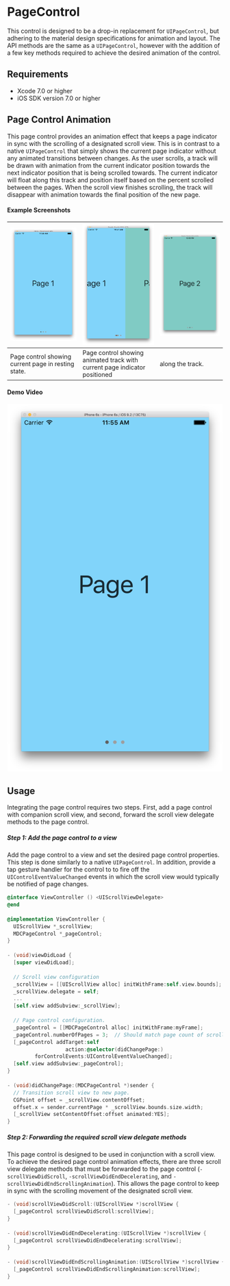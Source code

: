 # PageControl

This control is designed to be a drop-in replacement for `UIPageControl`, but adhering to the material design specifications for animation and layout. The API methods are the same as a `UIPageControl`, however with the addition of a few key methods required to achieve the desired animation of the control.

## Requirements

- Xcode 7.0 or higher
- iOS SDK version 7.0 or higher

## Page Control Animation

This page control provides an animation effect that keeps a page indicator in sync with the scrolling of a designated scroll view. This is in contrast to a native `UIPageControl` that simply shows the current page indicator without any animated transitions between changes. As the user scrolls, a track will be drawn with animation from the current indicator position towards the next indicator position that is being scrolled towards. The current indicator will float along this track and position itself based on the percent scrolled between the pages. When the scroll view finishes scrolling, the track will disappear with animation towards the final position of the new page.

#### Example Screenshots

| ![screenshot-1](docs/MDCPageControl_screenshot-1.png) | ![screenshot-2](docs/MDCPageControl_screenshot-2.png)| ![screenshot-3](docs/MDCPageControl_screenshot-3.png) |
| ------------ | ------------- | ------------ |
| Page control showing current page in resting state. | Page control showing animated track with current page indicator positioned | along the track.  | Page control showing new current page. |

#### Demo Video

[![ScreenShot](docs/MDCPageControl_screenshot-1.png)](docs/MDCPageControl_video.mov)

## Usage

Integrating the page control requires two steps. First, add a page control with companion scroll view, and second, forward the scroll view delegate methods to the page control.

##### Step 1: Add the page control to a view

Add the page control to a view and set the desired page control properties. This step is done similarly to a native `UIPageControl`. In addition, provide a tap gesture handler for the control to to fire off the `UIControlEventValueChanged` events in which the scroll view would typically be notified of page changes.

```objectivec
@interface ViewController () <UIScrollViewDelegate>
@end

@implementation ViewController {
  UIScrollView *_scrollView;
  MDCPageControl *_pageControl;
}

- (void)viewDidLoad {
  [super viewDidLoad];

  // Scroll view configuration
  _scrollView = [[UIScrollView alloc] initWithFrame:self.view.bounds];
  _scrollView.delegate = self;
  ...
  [self.view addSubview:_scrollView];

  // Page control configuration.
  _pageControl = [[MDCPageControl alloc] initWithFrame:myFrame];
  _pageControl.numberOfPages = 3;  // Should match page count of scrollView.
  [_pageControl addTarget:self
                   action:@selector(didChangePage:)
         forControlEvents:UIControlEventValueChanged];
  [self.view addSubview:_pageControl];
}

- (void)didChangePage:(MDCPageControl *)sender {
  // Transition scroll view to new page.
  CGPoint offset = _scrollView.contentOffset;
  offset.x = sender.currentPage * _scrollView.bounds.size.width;
  [_scrollView setContentOffset:offset animated:YES];
}
```

##### Step 2: Forwarding the required scroll view delegate methods

This page control is designed to be used in conjunction with a scroll view. To achieve the desired page control animation effects, there are three scroll view delegate methods that must be forwarded to the page control (`-scrollViewDidScroll`, `-scrollViewDidEndDecelerating`, and `-scrollViewDidEndScrollingAnimation`). This allows the page control to keep in sync with the scrolling movement of the designated scroll view.

```objectivec
- (void)scrollViewDidScroll:(UIScrollView *)scrollView {
  [_pageControl scrollViewDidScroll:scrollView];
}

- (void)scrollViewDidEndDecelerating:(UIScrollView *)scrollView {
  [_pageControl scrollViewDidEndDecelerating:scrollView];
}

- (void)scrollViewDidEndScrollingAnimation:(UIScrollView *)scrollView {
  [_pageControl scrollViewDidEndScrollingAnimation:scrollView];
}
```
